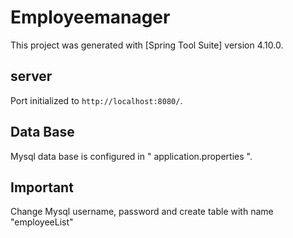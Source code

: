 # Employeemanager

This project was generated with [Spring Tool Suite] version 4.10.0.

## server

Port initialized to `http://localhost:8080/`. 

## Data Base 

Mysql data base is configured in " application.properties ". 

## Important 

Change Mysql username, password and create table with name "employeeList"


